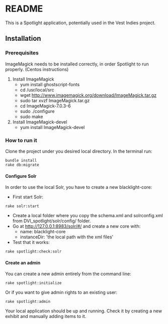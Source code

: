 # README

This is a Spotlight application, potentially used in the Vest Indies project. 

## Installation
### Prerequisites
ImageMagick needs to be installed correctly, in order Spotlight to run properly. (Centos instructions)

1. Install ImageMagick
    * yum install ghostscript-fonts
    * cd /usr/local/src
    * wget http://www.imagemagick.org/download/ImageMagick.tar.gz
    * sudo tar xvzf ImageMagick.tar.gz
    * cd ImageMagick-7.0.3-6
    * sudo ./configure 
    * sudo make
1. Install ImageMagick-devel
    * yum install ImageMagick-devel

### How to run it
Clone the project under you desired local directory.
In the terminal run:
```
bundle install
rake db:migrate
``` 
#### Configure Solr
In order to use the local Solr, you have to create a new blacklight-core:
* First start Solr:
```
rake solr:start
```
* Create a local folder where you copy the schema.xml and solrconfig.xml from DVI_spotlight/solr/config/ folder.
* Go at http://127.0.0.1:8983/solr/#/ and create a new core with:
    * name: blacklight-core
    * instanceDir: 'the local path with the xml files'
* Test that it works:
```
rake spotlight:check:solr
```
    
#### Create an admin 
You can create a new admin entirely from the command line:
```
rake spotlight:initialize 
```
Or if you want to give admin rights to an existing user:
```
rake spotlight:admin  
```

Your local application should be up and running. Check it by creating a new exhibit and manually adding items to it.
